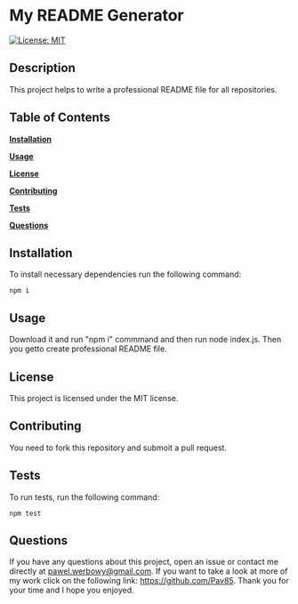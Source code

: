 
# My README Generator
[![License: MIT](https://img.shields.io/badge/License-MIT-yellow.svg)](https://opensource.org/licenses/MIT)
## Description
This project helps to write a professional README file for all repositories.
## Table of Contents

**[Installation](#Installation)**<br>

**[Usage](#Usage)**<br>

**[License](#License)**<br>

**[Contributing](#Contributing)**<br>

**[Tests](#Tests)**<br>

**[Questions](#Questions)**<br>

## Installation
To install necessary dependencies run the following command:

```  
npm i 
 ```

## Usage
Download it and run "npm i" commmand and then run node index.js. Then you getto create professional README file.

## License
This project is licensed under the MIT license.

## Contributing
You need to fork this repository and submoit a pull request.

## Tests
To run tests, run the following command:

```  
npm test 
 ```

## Questions
If you have any questions about this project, open an issue or contact me directly at 
pawel.werbowy@gmail.com. If you want to take a look at more of my work click on the following link:
https://github.com/Pav85. Thank you for your time and I hope you enjoyed.


